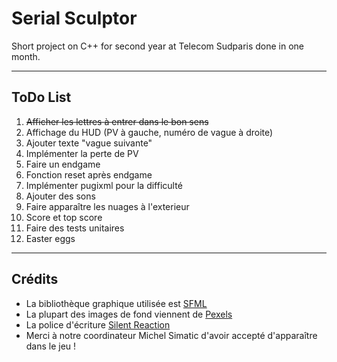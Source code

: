 # Serial Sculptor
Short project on C++ for second year at Telecom Sudparis done in one month.

---
## ToDo List

1. ~~Afficher les lettres à entrer dans le bon sens~~ 
2. Affichage du HUD (PV à gauche, numéro de vague à droite) 
3. Ajouter texte "vague suivante" 
4. Implémenter la perte de PV 
5. Faire un endgame 
6. Fonction reset après endgame 
7. Implémenter pugixml pour la difficulté 
8. Ajouter des sons 
9. Faire apparaître les nuages à l'exterieur 
10. Score et top score 
11. Faire des tests unitaires 
12. Easter eggs 

---
## Crédits
* La bibliothèque graphique utilisée est [SFML](https://www.sfml-dev.org/index-fr.php "Lien vers le site SFML")
* La plupart des images de fond viennent de [Pexels](https://www.pexels.com/ "Aller vers le site pexels.com")
* La police d'écriture [Silent Reaction](http://www.1001freefonts.com/silent_reaction.font "Lien vers la page de téléchargement de la police")
* Merci à notre coordinateur Michel Simatic d'avoir accepté d'apparaître dans le jeu !